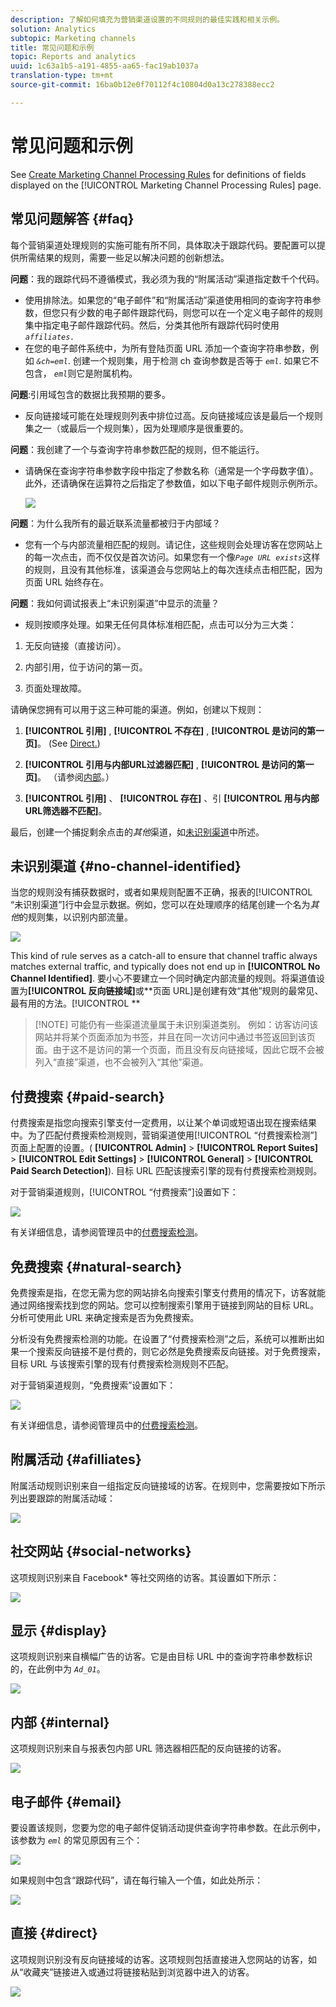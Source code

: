 ```yaml
---
description: 了解如何填充为营销渠道设置的不同规则的最佳实践和相关示例。
solution: Analytics
subtopic: Marketing channels
title: 常见问题和示例
topic: Reports and analytics
uuid: 1c63a1b5-a191-4855-aa65-fac19ab1037a
translation-type: tm+mt
source-git-commit: 16ba0b12e0f70112f4c10804d0a13c278388ecc2

---
```



# 常见问题和示例

<!--
Read about best practices and examples of how to populate various rules you can set up for your marketing channels.

* [Frequently Asked Questions](/help/components/c-marketing-channels/c-faq.md#section_E490CEAF0E76422C91D34D8A80A0C573) 
* [No Channel Identified](/help/components/c-marketing-channels/c-faq.md##no-channel-identified) 
* [Paid Search](/help/components/c-marketing-channels/c-faq.md#section_E934BFE182E4404A93FE07AFEAE64DC1) 
* [Natural Search](/help/components/c-marketing-channels/c-faq.md#section_A4C6B8F0360449BE94F0128FF7C71386) 
* [Affiliates](/help/components/c-marketing-channels/c-faq.md#section_8D142C7074CD4DEC87DF55B691107622) 
* [Social Networks](/help/components/c-marketing-channels/c-faq.md#section_492B72A3B261479D9C84F631E90C03D8) 
* [Display](/help/components/c-marketing-channels/c-faq.md#section_4FD846B89FCE4ECFB7781BD02874A1AB) 
* [Internal](/help/components/c-marketing-channels/c-faq.md#section_179A2BE5C8E24719A9E5C0DC09AF0947) 
* [Email](/help/components/c-marketing-channels/c-faq.md#section_4A927BE947B748E39595F4525B7280DE) 
* [Direct](/help/components/c-marketing-channels/c-faq.md#section_D0A1DD9D5EEF4A05A1CC81F9EADC074A)
-->

See [Create Marketing Channel Processing Rules](/help/components/c-marketing-channels/t-rules.md) for definitions of fields displayed on the [!UICONTROL Marketing Channel Processing Rules] page.

## 常见问题解答 {#faq}

每个营销渠道处理规则的实施可能有所不同，具体取决于跟踪代码。要配置可以提供所需结果的规则，需要一些足以解决问题的创新想法。

**问题**：我的跟踪代码不遵循模式，我必须为我的“附属活动”渠道指定数千个代码。

* 使用排除法。如果您的“电子邮件”和“附属活动”渠道使用相同的查询字符串参数，但您只有少数的电子邮件跟踪代码，则您可以在一个定义电子邮件的规则集中指定电子邮件跟踪代码。然后，分类其他所有跟踪代码时使用 *`affiliates.`*
* 在您的电子邮件系统中，为所有登陆页面 URL 添加一个查询字符串参数，例如 *`&ch=eml`*. 创建一个规则集，用于检测 ch 查询参数是否等于 *`eml`*. 如果它不包含， *`eml`*&#x200B;则它是附属机构。

**问题**:引用域包含的数据比我预期的要多。

* 反向链接域可能在处理规则列表中排位过高。反向链接域应该是最后一个规则集之一（或最后一个规则集），因为处理顺序是很重要的。

**问题**：我创建了一个与查询字符串参数匹配的规则，但不能运行。

* 请确保在查询字符串参数字段中指定了参数名称（通常是一个字母数字值）。此外，还请确保在运算符之后指定了参数值，如以下电子邮件规则示例所示。

   ![](assets/example_email.png)

**问题**：为什么我所有的最近联系流量都被归于内部域？

* 您有一个与内部流量相匹配的规则。请记住，这些规则会处理访客在您网站上的每一次点击，而不仅仅是首次访问。如果您有一个像&#x200B;*`Page URL exists`*&#x200B;这样的规则，且没有其他标准，该渠道会与您网站上的每次连续点击相匹配，因为页面 URL 始终存在。

**问题**：我如何调试报表上“未识别渠道”中显示的流量？

* 规则按顺序处理。如果无任何具体标准相匹配，点击可以分为三大类：

1. 无反向链接（直接访问）。

2. 内部引用，位于访问的第一页。

3. 页面处理故障。

请确保您拥有可以用于这三种可能的渠道。例如，创建以下规则：

1. **[!UICONTROL 引用]** , **[!UICONTROL 不存在]** , **[!UICONTROL 是访问的第一页]**。 (See [Direct.](/help/components/c-marketing-channels/c-faq.md))

2. **[!UICONTROL 引用与内部URL过滤器匹配]** , **[!UICONTROL 是访问的第一页]**。 （请参阅[内部](/help/components/c-marketing-channels/c-faq.md)。）

3. **[!UICONTROL 引用]** 、 **[!UICONTROL 存在]** 、引 **[!UICONTROL 用与内部URL筛选器不匹配]**。

最后，创建一个捕捉剩余点击的&#x200B;*其他*&#x200B;渠道，如[未识别渠道](/help/components/c-marketing-channels/c-faq.md#no-channel-identified)中所述。

## 未识别渠道 {#no-channel-identified}

当您的规则没有捕获数据时，或者如果规则配置不正确，报表的[!UICONTROL “未识别渠道”]行中会显示数据。例如，您可以在处理顺序的结尾创建一个名为&#x200B;*其他*&#x200B;的规则集，以识别内部流量。

![](assets/example_other.png)

This kind of rule serves as a catch-all to ensure that channel traffic always matches external traffic, and typically does not end up in **[!UICONTROL No Channel Identified]**. 要小心不要建立一个同时确定内部流量的规则。将渠道值设置为&#x200B;**[!UICONTROL 反向链接域]**&#x200B;或&#x200B;**页面 URL]是创建有效“其他”规则的最常见、最有用的方法。[!UICONTROL **

> [!NOTE] 可能仍有一些渠道流量属于未识别渠道类别。 例如：访客访问该网站并将某个页面添加为书签，并且在同一次访问中通过书签返回到该页面。由于这不是访问的第一个页面，而且没有反向链接域，因此它既不会被列入“直接”渠道，也不会被列入“其他”渠道。

## 付费搜索 {#paid-search}

付费搜索是指您向搜索引擎支付一定费用，以让某个单词或短语出现在搜索结果中。为了匹配付费搜索检测规则，营销渠道使用[!UICONTROL “付费搜索检测”]页面上配置的设置。( **[!UICONTROL Admin]** &gt; **[!UICONTROL Report Suites]** &gt; **[!UICONTROL Edit Settings]** &gt; **[!UICONTROL General]** &gt; **[!UICONTROL Paid Search Detection]**). 目标 URL 匹配该搜索引擎的现有付费搜索检测规则。

对于营销渠道规则，[!UICONTROL “付费搜索”]设置如下：

![](assets/example_paid_search.png)

有关详细信息，请参阅管理员中的[付费搜索检测](https://marketing.adobe.com/resources/help/en_US/reference/paid_search_detection.html)。

## 免费搜索 {#natural-search}

免费搜索是指，在您无需为您的网站排名向搜索引擎支付费用的情况下，访客就能通过网络搜索找到您的网站。您可以控制搜索引擎用于链接到网站的目标 URL。分析可使用此 URL 来确定搜索是否为免费搜索。

分析没有免费搜索检测的功能。在设置了“付费搜索检测”之后，系统可以推断出如果一个搜索反向链接不是付费的，则它必然是免费搜索反向链接。对于免费搜索，目标 URL 与该搜索引擎的现有付费搜索检测规则不匹配。

对于营销渠道规则，“免费搜索”设置如下：

![](assets/example_natural_search.png)

有关详细信息，请参阅管理员中的[付费搜索检测](https://marketing.adobe.com/resources/help/en_US/reference/paid_search_detection.html)。

## 附属活动 {#afilliates}

附属活动规则识别来自一组指定反向链接域的访客。在规则中，您需要按如下所示列出要跟踪的附属活动域：

![](assets/example_affiliates.png)

## 社交网站 {#social-networks}

这项规则识别来自 Facebook* 等社交网络的访客。其设置如下所示：

![](assets/example_social.png)

## 显示 {#display}

这项规则识别来自横幅广告的访客。它是由目标 URL 中的查询字符串参数标识的，在此例中为 *`Ad_01`*。

![](assets/example_display.png)

## 内部 {#internal}

这项规则识别来自与报表包内部 URL 筛选器相匹配的反向链接的访客。

![](assets/example_internal.png)

## 电子邮件 {#email}

要设置该规则，您要为您的电子邮件促销活动提供查询字符串参数。在此示例中，该参数为 *`eml`* 的常见原因有三个：

![](assets/example_email.png)

如果规则中包含“跟踪代码”，请在每行输入一个值，如此处所示：

![](assets/tracking_code.png)

## 直接 {#direct}

这项规则识别没有反向链接域的访客。这项规则包括直接进入您网站的访客，如从“收藏夹”链接进入或通过将链接粘贴到浏览器中进入的访客。

![](assets/example_direct.png)

